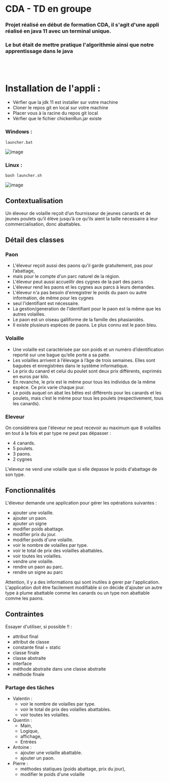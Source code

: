# CDA - TD en groupe
### Projet réalisé en début de formation CDA, il s'agit d'une appli réalisé en java 11 avec un terminal unique.
### Le but était de mettre pratique l'algorithmie ainsi que notre apprentissage dans le java

</br>
</br>

# Installation de l'appli :
- Vérfier que la jdk 11 est installer sur votre machine
- Cloner le repos git en local sur votre machine 
- Placer vous à la racine du repos git local
- Vérfier que le fichier chickenRun.jar existe
  
### Windows :

```batch
launcher.bat
```

![image](https://i.goopics.net/82kidz.png)

### Linux :

```shell
bash launcher.sh
```

![image](https://i.goopics.net/3nbgbd.png)


## Contextualisation

Un éleveur de volaille reçoit d’un fournisseur de jeunes canards et de jeunes poulets
qu’il élève jusqu’à ce qu’ils aient la taille nécessaire à leur commercialisation, donc abattables.

## Détail des classes
### Paon
- L'éleveur reçoit aussi des paons qu'il garde gratuitement, pas pour l’abattage,
- mais pour le compte d'un parc naturel de la région.
- L'éleveur peut aussi accueillir des cygnes de la part des parcs
- L'éleveur rend les paons et les cygnes aux parcs à leurs demandes.
- L'éleveur n'a pas besoin d'enregistrer le poids du paon ou autre information, de même pour les cygnes
- seul l'identifiant est nécessaire.
- La gestion/generation de l'identifiant pour le paon est la même que les autres volailles.
- Le paon est un oiseau galliforme de la famille des phasianidés. 
- Il existe plusieurs espèces de paons. Le plus connu est le paon bleu.

### Volaille
- Une volaille est caractérisée par son poids et un numéro d’identification reporté
sur une bague qu’elle porte a sa patte.
- Les volailles arrivent à l’élevage à l’âge de trois semaines.
Elles sont baguées et enregistrées dans le système informatique.
- Le prix du canard et celui du poulet sont deux prix différents, exprimés en euros par kilo.
- En revanche, le prix est le même pour tous les individus de la même espèce.
Ce prix varie chaque jour.
- Le poids auquel on abat les bêtes est différents pour les canards et les poulets,
mais c’est le même pour tous les poulets (respectivement, tous les canards).

### Eleveur
On considérera que l'éleveur ne peut recevoir au maximum que 8 volailles en tout à la fois
et par type ne peut pas dépasser :
- 4 canards.
- 5 poulets.
- 3 paons.
- 2 cygnes

L'eleveur ne vend une volaille que si elle depasse le poids d'abattage de son type.

## Fonctionnalités 
L'éleveur demande une application pour gérer les opérations suivantes :
- ajouter une volaille.
- ajouter un paon.
- ajouter un signe
- modifier poids abattage.
- modifier prix du jour.
- modifier poids d'une volaille.
- voir le nombre de volailles par type.
- voir le total de prix des volailles abattables.
- voir toutes les volailles.
- vendre une volaille.
- rendre un paon au parc.
- rendre un signe au parc

Attention, il y a des informations qui sont inutiles à gerer par l'application.
L'application doit être facilement modifiable si on décide d'ajouter un autre type à plume abattable 
comme les canards ou un type non abattable comme les paons.

## Contraintes

Essayer d'utiliser, si possible !! :
- attribut final
- attribut de classe
- constante final + static
- classe finale
- classe abstraite
- interface
- méthode abstraite dans une classe abstraite
- méthode finale


### Partage des tâches
- Valentin :
  - voir le nombre de volailles par type.
  - voir le total de prix des volailles abattables.
  - voir toutes les volailles.
- Quentin : 
  - Main, 
  - Logique, 
  - affichage, 
  - Entrées
- Antoine : 
  - ajouter une volaille abattable.
  - ajouter un paon.
- Pierre : 
  - méthodes statiques (poids abattage, prix du jour), 
  - modifier le poids d'une volaille
